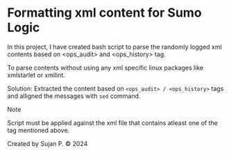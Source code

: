 # Formatting xml content for Sumo Logic 

In this project, I have created bash script to parse the randomly logged xml contents based on <ops_audit> and <ops_history> tag.

To parse contents without using any xml specific linux packages like xmlstarlet or xmllint. 

Solution: Extracted the content based on `<ops_audit> / <ops_history>` tags and alligned the messages with `sed` command.

> [!NOTE]
> Script must be applied against the xml file that contains atleast one of the tag mentioned above.


<footer>
	<p>Created by Sujan P. © 2024</p>
</footer>
